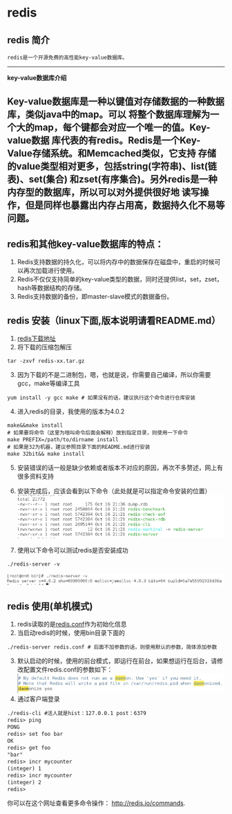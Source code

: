 # redis

## redis 简介
    redis是一个开源免费的高性能key-value数据库。
----
  **key-value数据库介绍**

Key-value数据库是一种以键值对存储数据的一种数据库，类似java中的map。可以
将整个数据库理解为一个大的map，每个键都会对应一个唯一的值。Key-value数据
库代表的有redis。Redis是一个Key-Value存储系统。和Memcached类似，它支持
存储的value类型相对更多，包括string(字符串)、list(链表)、set(集合)
和zset(有序集合)。另外redis是一种内存型的数据库，所以可以对外提供很好地
读写操作，但是同样也暴露出内存占用高，数据持久化不易等问题。
----
## redis和其他key-value数据库的特点：
  1. Redis支持数据的持久化，可以将内存中的数据保存在磁盘中，重启的时候可以再次加载进行使用。
  2. Redis不仅仅支持简单的key-value类型的数据，同时还提供list，set，zset，hash等数据结构的存储。
  3. Redis支持数据的备份，即master-slave模式的数据备份。

## redis 安装（linux下面,版本说明请看README.md）
  1. [redis下载地址](http://download.redis.io/releases)
  2. 将下载的压缩包解压
  ```shell
  tar -zxvf redis-xx.tar.gz
  ```
  3. 因为下载的不是二进制包，嗯，也就是说，你需要自己编译，所以你需要gcc，make等编译工具
  ```shell
  yum install -y gcc make # 如果没有的话，建议执行这个命令进行仓库安装
  ```
  4. 进入redis的目录，我使用的版本为4.0.2
  ```shell
  make&&make install
  # 如果要将命令（这里为啥叫命令后面会解释）放到指定目录，则使用一下命令
  make PREFIX=/path/to/dirname install
  # 如果是32为机器，建议参照目录下面的README.md进行安装
  make 32bit&& make install
  ```
  5. 安装错误的话一般是缺少依赖或者版本不对应的原因，再次不多赘述，网上有很多资料支持

  6. 安装完成后，应该会看到以下命令（此处就是可以指定命令安装的位置）
  ![redis-bin](../images/redis-bin.jpg)

  7. 使用以下命令可以测试redis是否安装成功
  ```shell
  ./redis-server -v
  ```
  ![redis-v](../images/redis-v.jpg)

## redis 使用(单机模式)
  1. redis读取的是[redis.conf](../files/redis.conf)作为初始化信息
  2. 当启动redis的时候，使用bin目录下面的
  ```shell
  ./redis-server redis.conf # 后面不加参数的话，则使用默认的参数，简体添加参数
  ```
  3. 默认启动的时候，使用的前台模式，即运行在前台，如果想运行在后台，请修改配置文件redis.conf的参数如下：
  ![redis-daemon](../images/redis-daemon.jpg)
  4. 通过客户端登录
  ```shell
  ./redis-cli #活人就是hist：127.0.0.1 post：6379
  redis> ping
  PONG
  redis> set foo bar
  OK
  redis> get foo
  "bar"
  redis> incr mycounter
  (integer) 1
  redis> incr mycounter
  (integer) 2
  redis>
  ```
  你可以在这个网址查看更多命令操作： http://redis.io/commands.
